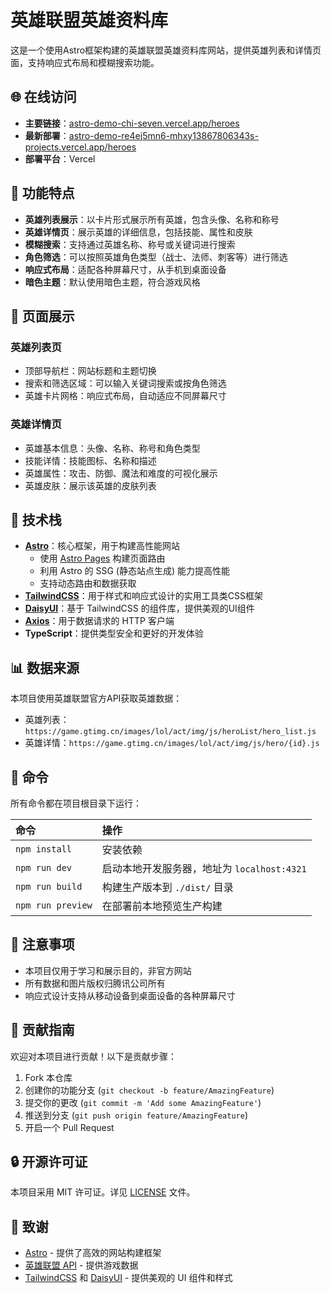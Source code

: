 # 英雄联盟英雄资料库

这是一个使用Astro框架构建的英雄联盟英雄资料库网站，提供英雄列表和详情页面，支持响应式布局和模糊搜索功能。

## 🌐 在线访问

- **主要链接**：[astro-demo-chi-seven.vercel.app/heroes](http://astro-demo-chi-seven.vercel.app/heroes)
- **最新部署**：[astro-demo-re4ej5mn6-mhxy13867806343s-projects.vercel.app/heroes](https://astro-demo-re4ej5mn6-mhxy13867806343s-projects.vercel.app/heroes)
- **部署平台**：Vercel

## 🚀 功能特点

- **英雄列表展示**：以卡片形式展示所有英雄，包含头像、名称和称号
- **英雄详情页**：展示英雄的详细信息，包括技能、属性和皮肤
- **模糊搜索**：支持通过英雄名称、称号或关键词进行搜索
- **角色筛选**：可以按照英雄角色类型（战士、法师、刺客等）进行筛选
- **响应式布局**：适配各种屏幕尺寸，从手机到桌面设备
- **暗色主题**：默认使用暗色主题，符合游戏风格

## 📱 页面展示

### 英雄列表页

- 顶部导航栏：网站标题和主题切换
- 搜索和筛选区域：可以输入关键词搜索或按角色筛选
- 英雄卡片网格：响应式布局，自动适应不同屏幕尺寸

### 英雄详情页

- 英雄基本信息：头像、名称、称号和角色类型
- 技能详情：技能图标、名称和描述
- 英雄属性：攻击、防御、魔法和难度的可视化展示
- 英雄皮肤：展示该英雄的皮肤列表

## 🔧 技术栈

- **[Astro](https://astro.build/)**：核心框架，用于构建高性能网站
  - 使用 [Astro Pages](https://docs.astro.build/zh-cn/basics/astro-pages/) 构建页面路由
  - 利用 Astro 的 SSG (静态站点生成) 能力提高性能
  - 支持动态路由和数据获取
- **[TailwindCSS](https://tailwindcss.com/)**：用于样式和响应式设计的实用工具类CSS框架
- **[DaisyUI](https://daisyui.com/)**：基于 TailwindCSS 的组件库，提供美观的UI组件
- **[Axios](https://axios-http.com/)**：用于数据请求的 HTTP 客户端
- **TypeScript**：提供类型安全和更好的开发体验

## 📊 数据来源

本项目使用英雄联盟官方API获取英雄数据：

- 英雄列表：`https://game.gtimg.cn/images/lol/act/img/js/heroList/hero_list.js`
- 英雄详情：`https://game.gtimg.cn/images/lol/act/img/js/hero/{id}.js`

## 🧞 命令

所有命令都在项目根目录下运行：

| 命令                     | 操作                                |
| :------------------------ | :---------------------------------- |
| `npm install`             | 安装依赖                           |
| `npm run dev`             | 启动本地开发服务器，地址为 `localhost:4321` |
| `npm run build`           | 构建生产版本到 `./dist/` 目录      |
| `npm run preview`         | 在部署前本地预览生产构建           |

## 📝 注意事项

- 本项目仅用于学习和展示目的，非官方网站
- 所有数据和图片版权归腾讯公司所有
- 响应式设计支持从移动设备到桌面设备的各种屏幕尺寸

## 👤 贡献指南

欢迎对本项目进行贡献！以下是贡献步骤：

1. Fork 本仓库
2. 创建你的功能分支 (`git checkout -b feature/AmazingFeature`)
3. 提交你的更改 (`git commit -m 'Add some AmazingFeature'`)
4. 推送到分支 (`git push origin feature/AmazingFeature`)
5. 开启一个 Pull Request

## 🔒 开源许可证

本项目采用 MIT 许可证。详见 [LICENSE](LICENSE) 文件。

## 👏 致谢

- [Astro](https://astro.build/) - 提供了高效的网站构建框架
- [英雄联盟 API](https://developer.riotgames.com/) - 提供游戏数据
- [TailwindCSS](https://tailwindcss.com/) 和 [DaisyUI](https://daisyui.com/) - 提供美观的 UI 组件和样式

